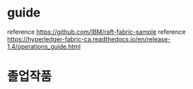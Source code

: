 # guide
reference https://github.com/IBM/raft-fabric-sample
reference https://hyperledger-fabric-ca.readthedocs.io/en/release-1.4/operations_guide.html
# 졸업작품
